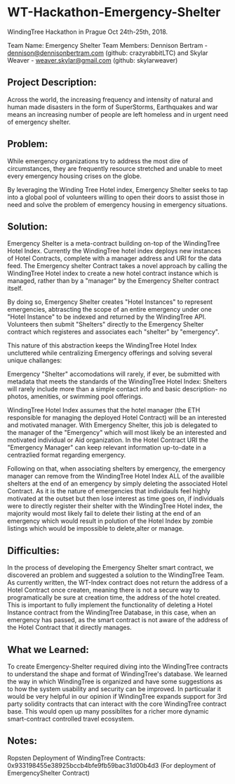 # WT-Hackathon-Emergency-Shelter
WindingTree Hackathon in Prague Oct 24th-25th, 2018. 

Team Name: Emergency Shelter
Team Members: 
Dennison Bertram - dennison@dennisonbertram.com (github: crazyrabbitLTC) and Skylar Weaver - weaver.skylar@gmail.com (github: skylarweaver)

Project Description: 
------

Across the world, the increasing frequency and intensity of natural and human made disasters in the form of SuperStorms, Earthquakes and war means an increasing number of people are left homeless and in urgent need of emergency shelter. 

Problem:
------

While emergency organizations try to address the most dire of circumstances, they are frequently resource stretched and unable to meet every emergency housing crises on the globe. 

By leveraging the Winding Tree Hotel index, Emergency Shelter seeks to tap into a global pool of volunteers willing to open their doors to assist those in need and solve the problem of emergency housing in emergency situations. 

Solution: 
------

Emergency Shelter is a meta-contract building on-top of the WindingTree Hotel Index. Currently the WindingTree hotel index deploys new instances of Hotel Contracts, complete with a manager address and URI for the data feed. The Emergency shelter Contract takes a novel approach by calling the WindingTree Hotel index to create a new hotel contract instance which is managed, rather than by a "manager" by the Emergency Shelter contract itself. 

By doing so, Emergency Shelter creates "Hotel Instances" to represent emergencies, abtrascting the scope of an entire emergency under one "Hotel Instance" to be indexed and returned by the WindingTree API. Volunteers then submit "Shelters" directly to the Emergency Shelter contract which registeres and associates each "shelter" by "emergency". 

This nature of this abstraction keeps the WindingTree Hotel Index uncluttered while centralizing Emergency offerings and solving several unique challanges:

Emergency "Shelter" accomodations will rarely, if ever, be submitted with metadata that meets the standards of the WindingTree Hotel Index: Shelters will rarely include more than a simple contact info and basic description- no photos, amenities, or swimming pool offerings. 

WindingTree Hotel Index assumes that the hotel manager (the ETH responsible for managing the deployed Hotel Contract) will be an interested and motivated manager. With Emergency Shelter, this job is delegated to the manager of the "Emergency" which will most likely be an interested and motivated individual or Aid organization. In the Hotel Contract URI the "Emergency Manager" can keep relevant information up-to-date in a centrazlied format regarding emergency. 

Following on that, when associating shelters by emergency, the emergency manager can remove from the WindingTree Hotel Index ALL of the availible shelters at the end of an emergency by simply deleting the associated Hotel Contract. As it is the nature of emergencies that individauls feel highly motivated at the outset but then lose interest as time goes on, if individuals were to directly register their shelter with the WindingTree Hotel index, the majority would most likely fail to delete their listing at the end of an emergency which would result in polution of the Hotel Index by zombie listings which would be impossible to delete,alter or manage. 

Difficulties:
------

In the process of developing the Emergency Shelter smart contract, we discovered an problem and suggested a solution to the WindingTree Team. As currently written, the WT-Index contract does not return the address of a Hotel Contract once createn, meaning there is not a secure way to programatically be sure at creation time, the address of the hotel created. This is important to fully implement the functionality of deleting a Hotel Instance contract from the WindingTree Database, in this case, when an emergency has passed, as the smart contract is not aware of the address of the Hotel Contract that it directly manages. 

What we Learned:
------
To create Emergency-Shelter required diving into the WindingTree contracts to understand the shape and format of WindingTree's database. We learned the way in which WindingTree is organized and have some suggestions as to how the system usability and security can be improved. In particualar it would be very helpful in our opinion if WindingTree expands support for 3rd party solidity contracts that can interact with the core WindingTree contract base. This would open up many possiblites for a richer more dynamic smart-contract controlled travel ecosystem. 

Notes:
------
Ropsten Deployment of WindingTree Contracts: 0x933198455e38925bccb4bfe9fb59bac31d00b4d3 (For deployment of EmergencyShelter Contract)
